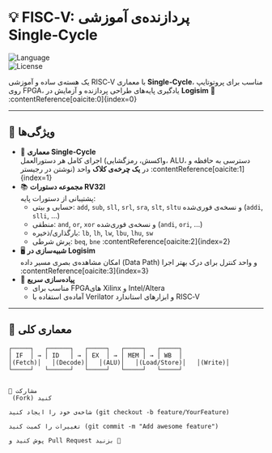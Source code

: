 # 💡 FISC‑V: پردازنده‌ی آموزشی Single‑Cycle

![Language](https://img.shields.io/badge/زبان-Verilog-orange)  
![License](https://img.shields.io/badge/مجوز-MIT-blue)

یک هسته‌ی ساده و آموزشی RISC‑V با معماری **Single‑Cycle**، مناسب برای پروتوتایپ روی FPGA، یادگیری پایه‌های طراحی پردازنده و آزمایش در **Logisim** 🚀 :contentReference[oaicite:0]{index=0}

---

## 🚀 ویژگی‌ها

- 🌟 **معماری Single‑Cycle**  
  اجرای کامل هر دستورالعمل (واکسش، رمزگشایی، ALU، دسترسی به حافظه و نوشتن در رجیستر) در **یک چرخه‌ی کلاک** واحد :contentReference[oaicite:1]{index=1}  
- 📚 **مجموعه دستورات RV32I**  
  پشتیبانی از دستورات پایه:  
  - حسابی و بیتی: `add`, `sub`, `sll`, `srl`, `sra`, `slt`, `sltu` و نسخه‌ی فوری‌شده (`addi`, `slli`, …)  
  - منطقی: `and`, `or`, `xor` و نسخه‌ی فوری‌شده (`andi`, `ori`, …)  
  - بارگذاری/ذخیره: `lb`, `lh`, `lw`, `lbu`, `lhu`, `sw`  
  - پرش شرطی: `beq`, `bne` :contentReference[oaicite:2]{index=2}  
- 🖥️ **شبیه‌سازی در Logisim**  
  امکان مشاهده‌ی بصری مسیر داده (Data Path) و واحد کنترل برای درک بهتر اجرا :contentReference[oaicite:3]{index=3}  
- 🔧 **پیاده‌سازی سریع**  
  - مناسب برای FPGAهای Xilinx و Intel/Altera  
  - آماده‌ی استفاده با Verilator و ابزارهای استاندارد RISC‑V

---

## 📐 معماری کلی

```text
┌─────┐   ┌──────┐   ┌─────┐   ┌─────┐   ┌─────┐
│ IF  │ → │ ID   │ → │ EX  │ → │ MEM │ → │ WB  │
│(Fetch)│   │(Decode)│   │(ALU)│   │(Load/Store)│   │(Write)│
└─────┘   └──────┘   └─────┘   └─────┘   └─────┘


🤝 مشارکت
 (Fork) کنید

شاخه‌ی خود را ایجاد کنید (git checkout -b feature/YourFeature)

تغییرات را کمیت کنید (git commit -m "Add awesome feature")

پوش کنید و Pull Request بزنید 🚀


